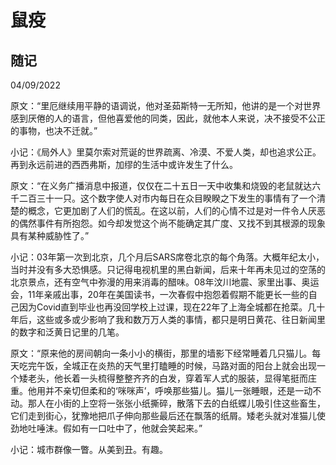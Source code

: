 # 鼠疫

## 随记

04/09/2022

原文：“里厄继续用平静的语调说，他对圣茹斯特一无所知，他讲的是一个对世界感到厌倦的人的语言，但他喜爱他的同类，因此，就他本人来说，决不接受不公正的事物，也决不迁就。”

小记：《局外人》里莫尔索对荒诞的世界疏离、冷漠、不爱人类，却也追求公正。再到永远前进的西西弗斯，加缪的生活中或许发生了什么。



原文：“在义务广播消息中报道，仅仅在二十五日一天中收集和烧毁的老鼠就达六千二百三十一只。这个数字使人对市内每日在众目睽睽之下发生的事情有了一个清楚的概念，它更加剧了人们的慌乱。在这以前，人们的心情不过是对一件令人厌恶的偶然事件有所抱怨。如今却发觉这个尚不能确定其广度、又找不到其根源的现象具有某种威胁性了。”

小记：03年第一次到北京，几个月后SARS席卷北京的每个角落。大概年纪太小，当时并没有多大恐惧感。只记得电视机里的黑白新闻，后来十年再未见过的空荡的北京景点，还有空气中弥漫的用来消毒的醋味。08年汶川地震、家里出事、奥运会，11年亲戚出事，20年在美国读书，一次春假中抱怨着假期不能更长一些的自己因为Covid直到毕业也再没回学校上过课，现在22年了上海全城都在抢菜。几十年后，这些或多或少影响了我和数万万人类的事情，都只是明日黄花、往日新闻里的数字和泛黄日记里的几笔。



原文：“原来他的房间朝向一条小小的横街，那里的墙影下经常睡着几只猫儿。每天吃完午饭，全城正在炎热的天气里打瞌睡的时候，马路对面的阳台上就会出现一个矮老头，他长着一头梳得整整齐齐的白发，穿着军人式的服装，显得笔挺而庄重。他用并不亲切但柔和的‘咪咪声’，呼唤那些猫儿。猫儿一张睡眼，还是一动不动。那人在小街的上空将一张张小纸撕碎，散落下去的白纸蝶儿吸引住这些畜生，它们走到街心，犹豫地把爪子伸向那些最后还在飘落的纸屑。矮老头就对准猫儿使劲地吐唾沫。假如有一口吐中了，他就会笑起来。”

小记：城市群像一瞥。从美到丑。有趣。
